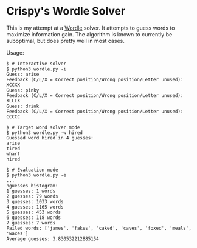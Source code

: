 # Crispy's Wordle Solver

This is my attempt at a [Wordle](https://www.powerlanguage.co.uk/wordle/) solver.  It attempts to guess words to maximize information gain.  The algorithm is known to currently be suboptimal, but does pretty well in most cases.

Usage:

```
$ # Interactive solver
$ python3 wordle.py -i
Guess: arise
Feedback (C/L/X = Correct position/Wrong position/Letter unused): XCCXX
Guess: pinky
Feedback (C/L/X = Correct position/Wrong position/Letter unused): XLLLX
Guess: drink
Feedback (C/L/X = Correct position/Wrong position/Letter unused): CCCCC

$ # Target word solver mode
$ python3 wordle.py -w hired
Guessed word hired in 4 guesses:
arise
tired
wharf
hired

$ # Evaluation mode
$ python3 wordle.py -e
...
nguesses histogram:
1 guesses: 1 words
2 guesses: 79 words
3 guesses: 1033 words
4 guesses: 1165 words
5 guesses: 453 words
6 guesses: 118 words
7 guesses: 7 words
Failed words: ['james', 'fakes', 'caked', 'caves', 'foxed', 'meals', 'waxes']
Average guesses: 3.830532212885154
```

